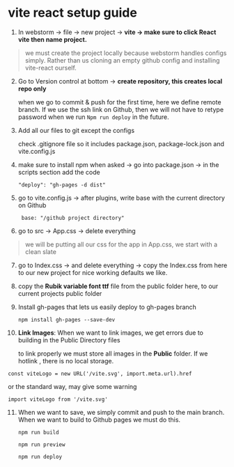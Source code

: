 
# vite react setup guide

1) In webstorm -> file -> new project -> **vite -> make sure to click React vite then name project.**


>we must create the project locally because
>webstorm handles configs simply. Rather than us cloning an empty github config and installing vite-react ourself. 


2) Go to Version control at bottom -> **create repository, this creates local repo only**
    
    when we go to commit & push for the first time, here we define remote branch. If we use the ssh 
   link on Github, then we will not have to retype password when we run 
`Npm run deploy` in the future.


3) Add all our files to git except the configs

    check .gitignore file so it includes package.json, package-lock.json and vite.config.js


4) make sure to install npm when asked -> go into package.json -> in the scripts section add the code

    `"deploy": "gh-pages -d dist"`


5) go to vite.config.js -> after plugins, write base with the current directory on Github

    ` base: "/github project directory"`


6) go to src -> App.css -> delete everything

>we will be putting all our css for the app in App.css, we start with a clean slate

7) go to Index.css -> and delete everything -> copy the Index.css from here to our new project for nice working defaults we like.


8) copy the **Rubik variable font ttf** file from the public folder here, to our current projects public folder


9) Install gh-pages that lets us easily deploy to gh-pages branch
    
   `npm install gh-pages --save-dev`


10) **Link Images**: When we want to link images, we get errors due to building in the Public Directory files 

    to link properly we must store all images in the **Public** folder. If we hotlink , there is no local storage.

   `const viteLogo = new URL('/vite.svg', import.meta.url).href`


or the standard way, may give some warning
   

   `import viteLogo from '/vite.svg'`
   
   
11) When we want to save, we simply commit and push to the main branch. When we want to build to 
    Github pages we must do this.

    `npm run build`
    
    `npm run preview`
    
    `npm run deploy`
